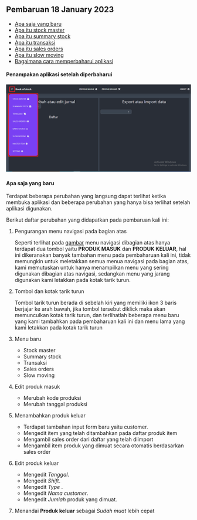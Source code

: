 ## Pembaruan 18 January 2023
<!-- omit in toc -->
- [Apa saja yang baru](#apa-saja-yang-baru)
- [Apa itu stock master](#video-introduction)
- [Apa itu summary stock](#quick-start)
- [Apa itu transaksi](#adding-data)
- [Apa itu sales orders](#)
- [Apa itu slow moving](#)
- [Bagaimana cara memperbaharui aplikasi](#)

#### Penampakan aplikasi setelah diperbaharui

![New update available](images/update_20230118%2014.46.png)

#### Apa saja yang baru
Terdapat beberapa perubahan yang langsung dapat terlihat ketika membuka aplikasi dan beberapa perubahan yang hanya bisa terlihat setelah aplikasi digunakan.

Berikut daftar perubahan yang didapatkan pada pembaruan kali ini:

1. Pengurangan menu navigasi pada bagian atas

   Seperti terlihat pada [gambar](#penampakan-aplikasi-setelah-diperbaharui) menu navigasi dibagian atas hanya terdapat dua tombol yaitu **PRODUK MASUK** dan **PRODUK KELUAR**, hal ini dikeranakan banyak tambahan menu pada pembaharuan kali ini, tidak memungkin untuk meletakkan semua menua navigasi pada bagian atas, kami memutuskan untuk hanya menampilkan menu yang sering digunakan dibagian atas navigasi, sedangkan menu yang jarang digunakan kami letakkan pada kotak tarik turun.
2. Tombol dan kotak tarik turun

   Tombol tarik turun berada di sebelah kiri yang memiliki ikon 3 baris berjajar ke arah bawah, jika tombol tersebut diklick maka akan memunculkan kotak tarik turun, dan terlihatlah beberapa menu baru yang kami tambahkan pada pembaharuan kali ini dan menu lama yang kami letakkan pada kotak tarik turun

3. Menu baru
   - Stock master
   - Summary stock
   - Transaksi
   - Sales orders
   - Slow moving
4.  Edit produk masuk
    - Merubah kode produksi
    - Merubah tanggal produksi

5. Menambahkan produk keluar
   - Terdapat tambahan input form baru yaitu customer.
   - Mengedit item yang telah ditambahkan pada daftar produk item
   - Mengambil sales order dari daftar yang telah diimport
   - Mengambil item produk yang dimuat secara otomatis berdasarkan sales order

6. Edit produk keluar
   - Mengedit *Tanggal*.
   - Mengedit *Shift*.
   - Mengedit *Type* .
   - Mengedit *Nama customer*.
   - Mengedit *Jumlah* produk yang dimuat.
7. Menandai **Produk keluar** sebagai *Sudah muat* lebih cepat
